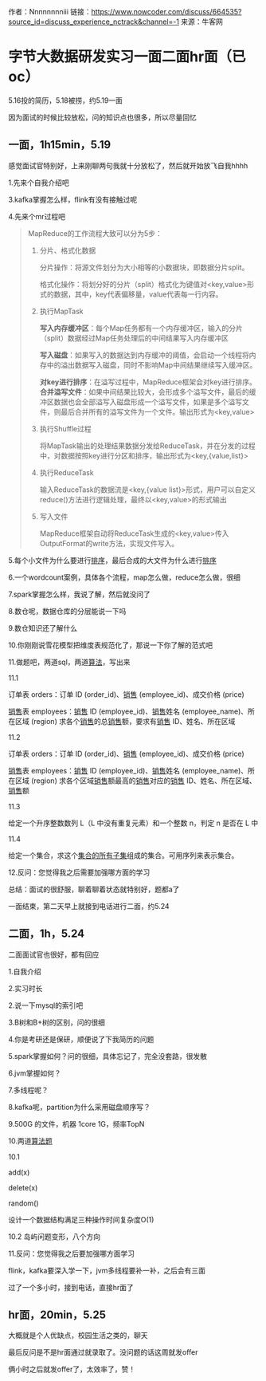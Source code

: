 作者：Nnnnnnnniii
链接：https://www.nowcoder.com/discuss/664535?source_id=discuss_experience_nctrack&channel=-1
来源：牛客网

# 字节大数据研发实习一面二面hr面（已oc） 

 5.16投的简历，5.18被捞，约5.19一面 

 因为面试的时候比较放松，问的知识点也很多，所以尽量回忆 

##  一面，1h15min，5.19 

 感觉面试官特别好，上来刚聊两句我就十分放松了，然后就开始放飞自我hhhh 

 1.先来个自我介绍吧 

 3.kafka掌握怎么样，flink有没有接触过呢 

 4.先来个mr过程吧

> MapReduce的工作流程大致可以分为5步：
>
> 1. 分片、格式化数据
>
>    分片操作：将源文件划分为大小相等的小数据块，即数据分片split。
>
>    格式化操作：将划分好的分片（split）格式化为键值对<key,value>形式的数据，其中，key代表偏移量，value代表每一行内容。
>
> 2. 执行MapTask
>
>    **写入内存缓冲区**：每个Map任务都有一个内存缓冲区，输入的分片（split）数据经过Map任务处理后的中间结果写入内存缓冲区
>
>    **写入磁盘**：如果写入的数据达到内存缓冲的阈值，会启动一个线程将内存中的溢出数据写入磁盘，同时不影响Map中间结果继续写入缓冲区。
>
>    **对key进行排序**：在溢写过程中，MapReduce框架会对key进行排序。**合并溢写文件**：如果中间结果比较大，会形成多个溢写文件，最后的缓冲区数据也会全部溢写入磁盘形成一个溢写文件，如果是多个溢写文件，则最后合并所有的溢写文件为一个文件。输出形式为<key,value>
>
> 3. 执行Shuffle过程
>
>    将MapTask输出的处理结果数据分发给ReduceTask，并在分发的过程中，对数据按照key进行分区和排序，输出形式为<key,{value,list}>
>
> 4. 执行ReduceTask
>
>    输入ReduceTask的数据流是<key,{value list}>形式，用户可以自定义reduce()方法进行逻辑处理，最终以<key,value>的形式输出
>
> 5. 写入文件
>
>    MapReduce框架自动将ReduceTask生成的<key,value>传入OutputFormat的write方法，实现文件写入。



 5.每个小文件为什么要进行[排序]()，最后合成的大文件为什么进行[排序]() 



 6.一个wordcount案例，具体各个流程，map怎么做，reduce怎么做，很细 

 7.spark掌握怎么样，我说了解，然后就没问了 

 8.数仓呢，数据仓库的分层能说一下吗 

 9.数仓知识还了解什么

 10.你刚刚说雪花模型把维度表规范化了，那说一下你了解的范式吧 

 11.做题吧，两道sql，两道[算法]()，写出来 

  11.1 

  订单表 orders：订单 ID (order_id)、[销售]() (employee_id)、成交价格 (price) 

  [销售]()表 employees：[销售]() ID (employee_id)、[销售]()姓名 (employee_name)、所在区域 (region) 求各个[销售]()的总[销售]()额，要求有[销售]() ID、姓名、所在区域 

  11.2 

  订单表 orders：订单 ID (order_id)、[销售]() (employee_id)、成交价格 (price) 

  [销售]()表 employees：[销售]() ID (employee_id)、[销售]()姓名 (employee_name)、所在区域 (region) 求各个区域[销售]()额最高的[销售]()对应的[销售]() ID、姓名、所在区域、[销售]()额 

 11.3 

 给定一个升序整数数列 L（L 中没有重复元素）和一个整数 n，判定 n 是否在 L 中 

 11.4 

 给定一个集合，求这个[集合的所有子集]()组成的集合。可用序列来表示集合。 

 12.反问：您觉得我之后需要加强哪方面的学习 

 总结：面试的很舒服，聊着聊着状态就特别好，题都a了 

 一面结束，第二天早上就接到电话进行二面，约5.24 

##  二面，1h，5.24 

 二面面试官也很好，都有回应 

 1.自我介绍 

 2.实习时长 

 2.说一下mysql的索引吧 

 3.B树和B+树的区别，问的很细 

 4.你是考研还是保研，顺便说了下我简历的问题 

 5.spark掌握如何？问的很细，具体忘记了，完全没套路，很发散 

 6.jvm掌握如何？ 

 7.多线程呢？ 

  8.kafka呢，partition为什么采用磁盘顺序写？ 

 9.500G 的文件，机器 1core 1G，频率TopN 

 10.两道[算法题]() 

 10.1 

 add(x) 

 delete(x) 

 random() 

 设计一个数据结构满足三种操作时间复杂度O(1) 

 10.2 岛屿问题变形，八个方向 

 11.反问：您觉得我之后要加强哪方面学习 

 flink，kafka要深入学一下，jvm多线程要补一补，之后会有三面 

 过了一个多小时，接到电话，直接hr面了 

##  hr面，20min，5.25 

 大概就是个人优缺点，校园生活之类的，聊天 

 最后反问是不是hr面通过就录取了。没问题的话这周就发offer 

 俩小时之后就发offer了，太效率了，赞！